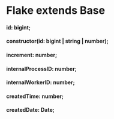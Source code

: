 # Flake extends Base 

#### id: bigint;
#### constructor(id: bigint | string | number);
#### increment: number;
#### internalProcessID: number;
#### internalWorkerID: number;
#### createdTime: number;
#### createdDate: Date;

